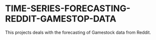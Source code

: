 # TIME-SERIES-FORECASTING-REDDIT-GAMESTOP-DATA
This projects deals with the forecasting of Gamestock data from Reddit.
